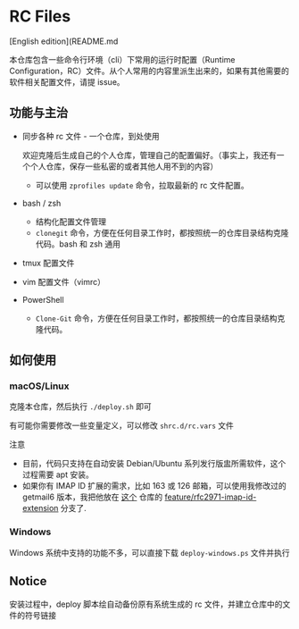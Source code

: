 # RC Files

[English edition](README.md

本仓库包含一些命令行环境（cli）下常用的运行时配置（Runtime Configuration，RC）文件。从个人常用的内容里派生出来的，如果有其他需要的软件相关配置文件，请提 issue。

## 功能与主治

- 同步各种 rc 文件 - 一个仓库，到处使用

  欢迎克隆后生成自己的个人仓库，管理自己的配置偏好。（事实上，我还有一个个人仓库，保存一些私密的或者其他人用不到的内容）

  - 可以使用 `zprofiles update` 命令，拉取最新的 rc 文件配置。

- bash / zsh
  - 结构化配置文件管理
  - `clonegit` 命令，方便在任何目录工作时，都按照统一的仓库目录结构克隆代码。bash 和 zsh 通用
- tmux 配置文件
- vim 配置文件（vimrc）
- PowerShell
  - `Clone-Git` 命令，方便在任何目录工作时，都按照统一的仓库目录结构克隆代码。

## 如何使用

### macOS/Linux

克隆本仓库，然后执行 `./deploy.sh` 即可

有可能你需要修改一些变量定义，可以修改 `shrc.d/rc.vars` 文件

注意

- 目前，代码只支持在自动安装 Debian/Ubuntu 系列发行版盅所需软件，这个过程需要 apt 安装。
- 如果你有 IMAP ID 扩展的需求，比如 163 或 126 邮箱，可以使用我修改过的 getmail6 版本，我把他放在 [这个](https://github.com/nuffin/getmail6/) 仓库的 [feature/rfc2971-imap-id-extension](https://github.com/nuffin/getmail6/tree/feature/rfc2971-imap-id-extension) 分支了.

### Windows

Windows 系统中支持的功能不多，可以直接下载 `deploy-windows.ps` 文件并执行


## Notice

安装过程中，deploy 脚本绘自动备份原有系统生成的 rc 文件，并建立仓库中的文件的符号链接
